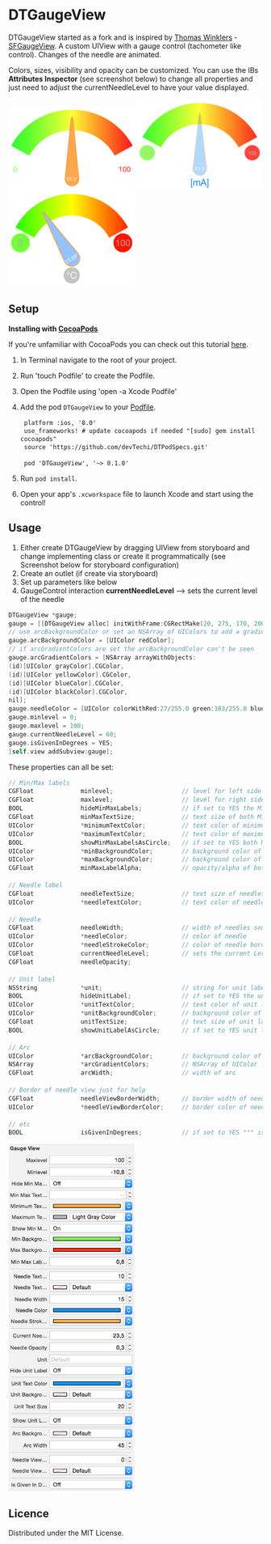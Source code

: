 DTGaugeView
===========
DTGaugeView started as a fork and is inspired by [Thomas Winklers](https://github.com/tomgong) - 
[SFGaugeView](https://github.com/simpliflow/SFGaugeView). A custom UIView with a gauge 
control (tachometer like control). Changes of the needle are animated.

Colors, sizes, visibility and opacity can be customized. You can use the IBs 
__Attributes Inspector__ (see screenshot below) to change all properties and just need to 
adjust the currentNeedleLevel to have your value displayed.

<img src="./screenshot.png" alt="Screenshot" width="250"/>
<img src="./screenshot2.png" alt="Screenshot2" width="250"/>
<img src="./screenshot3.png" alt="Screenshot3" width="250"/>

Setup
-----

**Installing with [CocoaPods](http://cocoapods.org)**

If you're unfamiliar with CocoaPods you can check out this tutorial 
[here](http://www.raywenderlich.com/12139/introduction-to-cocoapods).

1. In Terminal navigate to the root of your project.
2. Run 'touch Podfile' to create the Podfile.
3. Open the Podfile using 'open -a Xcode Podfile'
4. Add the pod `DTGaugeView` to your [Podfile](https://github.com/CocoaPods/CocoaPods/wiki/A-Podfile).

        platform :ios, '8.0'
        use_frameworks! # update cocoapods if needed "[sudo] gem install cocoapods"
        source 'https://github.com/devTechi/DTPodSpecs.git'
        
        pod 'DTGaugeView', '~> 0.1.0'

5. Run `pod install`.
6. Open your app's `.xcworkspace` file to launch Xcode and start using the control!

Usage
-----

1. Either create DTGaugeView by dragging UIView from storyboard and change implementing 
class or create it programmatically (see Screenshot below for storyboard configuration)
2. Create an outlet (if create via storyboard)
3. Set up parameters like below
4. GaugeControl interaction __currentNeedleLevel__ --> sets the current level of the needle

```objective-c
DTGaugeView *gauge;
gauge = [[DTGaugeView alloc] initWithFrame:CGRectMake(20, 275, 170, 200)];
// use arcBackgroundColor or set an NSArray of UIColors to add a gradient
gauge.arcBackgroundColor = [UIColor redColor];
// if arcGradientColors are set the arcBackgroundColor can't be seen
gauge.arcGradientColors = [NSArray arrayWithObjects:
(id)[UIColor grayColor].CGColor,
(id)[UIColor yellowColor].CGColor,
(id)[UIColor blueColor].CGColor,
(id)[UIColor blackColor].CGColor,
nil];
gauge.needleColor = [UIColor colorWithRed:27/255.0 green:103/255.0 blue:107/255.0 alpha:1];
gauge.minlevel = 0;
gauge.maxlevel = 100;
gauge.currentNeedleLevel = 60;
gauge.isGivenInDegrees = YES;
[self.view addSubview:gauge];
```

These properties can all be set:
```objective-c
// Min/Max labels
CGFloat             minlevel;					// level for left side of arc and MinLabels text
CGFloat             maxlevel;					// level for right side of arc and MaxLabels text
BOOL                hideMinMaxLabels;			// if set to YES the MinMaxLabels are hidden
CGFloat             minMaxTextSize;				// text size of both MinMaxLabels
UIColor             *minimumTextColor;			// text color of minimum label
UIColor             *maximumTextColor;			// text color of maximum label
BOOL                showMinMaxLabelsAsCircle;	// if set to YES both MinMaxLabels are drawn as circle
UIColor             *minBackgroundColor;		// background color of minimum label
UIColor             *maxBackgroundColor;		// background color of maximum label
CGFloat             minMaxLabelAlpha;			// opacity/alpha of both MinMaxLabels

// Needle label
CGFloat             needleTextSize;				// text size of needles value label
UIColor             *needleTextColor;			// text color of needles value label

// Needle
CGFloat             needleWidth;				// width of needles source/circle
UIColor             *needleColor;				// color of needle
UIColor             *needleStrokeColor;			// color of needle border
CGFloat             currentNeedleLevel;			// sets the current Level
CGFloat             needleOpacity;

// Unit label
NSString            *unit;						// string for unit label
BOOL                hideUnitLabel;				// if set to YES the unit label is hidden
UIColor             *unitTextColor;				// text color of unit label below needle
UIColor             *unitBackgroundColor;		// background color of unit label below needle
CGFloat             unitTextSize;				// text size of unit label below needle
BOOL                showUnitLabelAsCircle;		// if set to YES unit label is drawn as circle

// Arc
UIColor             *arcBackgroundColor;		// background color of arc on top
NSArray             *arcGradientColors;			// NSArray of UIColor for the gradient of the arc
CGFloat             arcWidth;					// width of arc

// Border of needle view just for help
CGFloat             needleViewBorderWidth;		// border width of needle view to see where it is drawn
UIColor             *needleViewBorderColor;		// border color of needle view

// etc
BOOL                isGivenInDegrees;			// if set to YES "°" is added to text in needle
```

<img src="./IBsetup.png" alt="IBSetup" width="250"/>


Licence
-------

Distributed under the MIT License.
